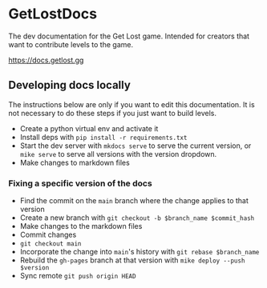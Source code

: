 # GetLostDocs

The dev documentation for the Get Lost game. Intended for creators that want to contribute levels to the game.

https://docs.getlost.gg

## Developing docs locally

The instructions below are only if you want to edit this documentation. It is not necessary to do these steps if you just want to build levels.

- Create a python virtual env and activate it
- Install deps with `pip install -r requirements.txt`
- Start the dev server with `mkdocs serve` to serve the current version, or `mike serve` to serve all versions with the version dropdown.
- Make changes to markdown files

### Fixing a specific version of the docs

- Find the commit on the `main` branch where the change applies to that version
- Create a new branch with `git checkout -b $branch_name $commit_hash`
- Make changes to the markdown files
- Commit changes
- `git checkout main`
- Incorporate the change into `main`'s history with `git rebase $branch_name`
- Rebuild the `gh-pages` branch at that version with `mike deploy --push $version`
- Sync remote `git push origin HEAD`
